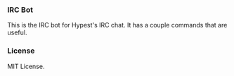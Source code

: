 ### IRC Bot

This is the IRC bot for Hypest's IRC chat. It has a couple commands
that are useful.

### License

MIT License.
